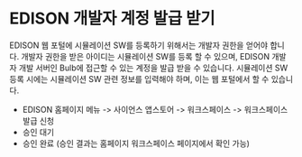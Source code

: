 # EDISON 개발자 계정 발급 받기


 EDISON 웹 포털에 시뮬레이션 SW를 등록하기 위해서는 개발자 권한을 얻어야 합니다. 개발자 권한을 받은 아이디는 시뮬레이션 SW를 등록 할 수 있으며, EDISON 개발자 개발 서버인 Bulb에 접근할 수 있는 계정을 발급 받을 수 있습니다. 시뮬레이션 SW 등록 시에는 시뮬레이션 SW 관련 정보를 입력해야 하며, 이는 웹 포털에서 할 수 있습니다.

- EDISON 홈페이지 메뉴 -> 사이언스 앱스토어 -> 워크스페이스  -> 워크스페이스 발급 신청
- 승인 대기 
- 승인 완료 (승인 결과는 홈페이지  워크스페이스 페이지에서 확인 가능)


 
